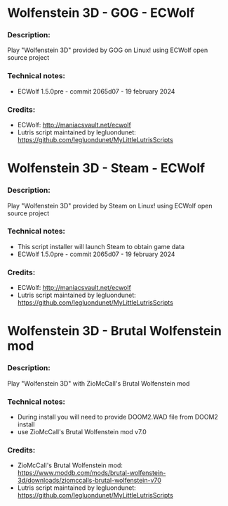 # Wolfenstein 3D - GOG - ECWolf
### Description:
Play "Wolfenstein 3D" provided by GOG on Linux! using ECWolf open source project
### Technical notes:
- ECWolf 1.5.0pre - commit 2065d07 - 19 february 2024
### Credits:
- ECWolf: http://maniacsvault.net/ecwolf
- Lutris script maintained by legluondunet: https://github.com/legluondunet/MyLittleLutrisScripts

# Wolfenstein 3D - Steam - ECWolf
### Description:
Play "Wolfenstein 3D" provided by Steam on Linux! using ECWolf open source project
### Technical notes:
- This script installer will launch Steam to obtain game data
- ECWolf 1.5.0pre - commit 2065d07 - 19 february 2024
### Credits:
- ECWolf: http://maniacsvault.net/ecwolf
- Lutris script maintained by legluondunet: https://github.com/legluondunet/MyLittleLutrisScripts


# Wolfenstein 3D - Brutal Wolfenstein mod
### Description:
Play "Wolfenstein 3D" with ZioMcCall's Brutal Wolfenstein mod
### Technical notes:
- During install you will need to provide DOOM2.WAD file from DOOM2 install
- use ZioMcCall's Brutal Wolfenstein mod v7.0
### Credits:
- ZioMcCall's Brutal Wolfenstein mod: https://www.moddb.com/mods/brutal-wolfenstein-3d/downloads/ziomccalls-brutal-wolfenstein-v70
- Lutris script maintained by legluondunet: https://github.com/legluondunet/MyLittleLutrisScripts
